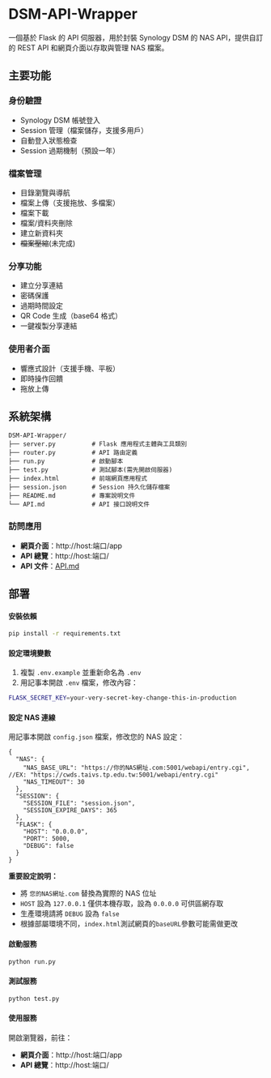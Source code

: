 # DSM-API-Wrapper

一個基於 Flask 的 API 伺服器，用於封裝 Synology DSM 的 NAS API，提供自訂的 REST API 和網頁介面以存取與管理 NAS 檔案。

## 主要功能

### 身份驗證
- Synology DSM 帳號登入
- Session 管理（檔案儲存，支援多用戶）
- 自動登入狀態檢查
- Session 過期機制（預設一年）

### 檔案管理
- 目錄瀏覽與導航
- 檔案上傳（支援拖放、多檔案）
- 檔案下載
- 檔案/資料夾刪除
- 建立新資料夾
- ~~檔案壓縮~~(未完成)

### 分享功能
- 建立分享連結
- 密碼保護
- 過期時間設定
- QR Code 生成（base64 格式）
- 一鍵複製分享連結

### 使用者介面
- 響應式設計（支援手機、平板）
- 即時操作回饋
- 拖放上傳

## 系統架構

```
DSM-API-Wrapper/
├── server.py          # Flask 應用程式主體與工具類別
├── router.py          # API 路由定義
├── run.py             # 啟動腳本
├── test.py            # 測試腳本(需先開啟伺服器)
├── index.html         # 前端網頁應用程式
├── session.json       # Session 持久化儲存檔案
├── README.md          # 專案說明文件
└── API.md             # API 接口說明文件
```

### 訪問應用
- **網頁介面**：http://host:端口/app
- **API 總覽**：http://host:端口/
- **API 文件**：[API.md](API.md)

## 部署

#### 安裝依賴
```bash
pip install -r requirements.txt
```

#### 設定環境變數
1. 複製 `.env.example` 並重新命名為 `.env`
2. 用記事本開啟 `.env` 檔案，修改內容：
```bash
FLASK_SECRET_KEY=your-very-secret-key-change-this-in-production
```

#### 設定 NAS 連線
用記事本開啟 `config.json` 檔案，修改您的 NAS 設定：
```jsonc
{
  "NAS": {
    "NAS_BASE_URL": "https://你的NAS網址.com:5001/webapi/entry.cgi", //EX: "https://cwds.taivs.tp.edu.tw:5001/webapi/entry.cgi"
    "NAS_TIMEOUT": 30
  },
  "SESSION": {
    "SESSION_FILE": "session.json",
    "SESSION_EXPIRE_DAYS": 365
  },
  "FLASK": {
    "HOST": "0.0.0.0",
    "PORT": 5000,
    "DEBUG": false
  }
}
```

**重要設定說明：**
- 將 `您的NAS網址.com` 替換為實際的 NAS 位址
- `HOST` 設為 `127.0.0.1` 僅供本機存取，設為 `0.0.0.0` 可供區網存取
- 生產環境請將 `DEBUG` 設為 `false`
- 根據部屬環境不同，`index.html`測試網頁的`baseURL`參數可能需做更改

#### 啟動服務
```bash
python run.py
```

#### 測試服務
```bash
python test.py
```

#### 使用服務
開啟瀏覽器，前往：
- **網頁介面**：http://host:端口/app
- **API 總覽**：http://host:端口/